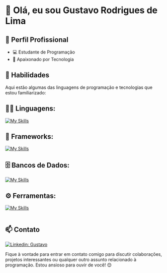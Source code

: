 # 👋 Olá, eu sou Gustavo Rodrigues de Lima

## 💼 Perfil Profissional

- 💻 Estudante de Programação
- 🌱 Apaixonado por Tecnologia

## 🚀 Habilidades

Aqui estão algumas das linguagens de programação e tecnologias que estou familiarizado:

## 👨‍💻 Linguagens: 
[![My Skills](https://skillicons.dev/icons?i=javascript,ts)](https://skillicons.dev)

## 🧰 Frameworks: 
[![My Skills](https://skillicons.dev/icons?i=react,nestjs,nodejs)](https://skillicons.dev)

## 🗄️ Bancos de Dados: 
[![My Skills](https://skillicons.dev/icons?i=postgres)](https://skillicons.dev)
## ⚙️ Ferramentas:
[![My Skills](https://skillicons.dev/icons?i=git,github,visualstudio,postman,gitlab,npm)](https://skillicons.dev)<br><br>

## 📫 Contato

[![Linkedin: Gustavo](https://img.shields.io/badge/-ellendias-blue?style=flat-square&logo=Linkedin&logoColor=white&link=https://www.linkedin.com/in/devellenias/)]()

Fique à vontade para entrar em contato comigo para discutir colaborações, projetos interessantes ou qualquer outro assunto relacionado à programação. Estou ansioso para ouvir de você! 😊
